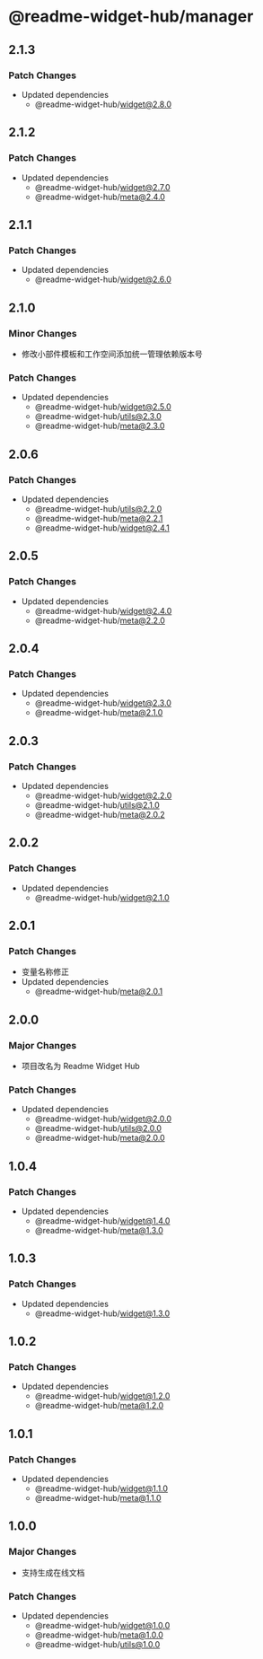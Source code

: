 # @readme-widget-hub/manager

## 2.1.3

### Patch Changes

- Updated dependencies
  - @readme-widget-hub/widget@2.8.0

## 2.1.2

### Patch Changes

- Updated dependencies
  - @readme-widget-hub/widget@2.7.0
  - @readme-widget-hub/meta@2.4.0

## 2.1.1

### Patch Changes

- Updated dependencies
  - @readme-widget-hub/widget@2.6.0

## 2.1.0

### Minor Changes

- 修改小部件模板和工作空间添加统一管理依赖版本号

### Patch Changes

- Updated dependencies
  - @readme-widget-hub/widget@2.5.0
  - @readme-widget-hub/utils@2.3.0
  - @readme-widget-hub/meta@2.3.0

## 2.0.6

### Patch Changes

- Updated dependencies
  - @readme-widget-hub/utils@2.2.0
  - @readme-widget-hub/meta@2.2.1
  - @readme-widget-hub/widget@2.4.1

## 2.0.5

### Patch Changes

- Updated dependencies
  - @readme-widget-hub/widget@2.4.0
  - @readme-widget-hub/meta@2.2.0

## 2.0.4

### Patch Changes

- Updated dependencies
  - @readme-widget-hub/widget@2.3.0
  - @readme-widget-hub/meta@2.1.0

## 2.0.3

### Patch Changes

- Updated dependencies
  - @readme-widget-hub/widget@2.2.0
  - @readme-widget-hub/utils@2.1.0
  - @readme-widget-hub/meta@2.0.2

## 2.0.2

### Patch Changes

- Updated dependencies
  - @readme-widget-hub/widget@2.1.0

## 2.0.1

### Patch Changes

- 变量名称修正
- Updated dependencies
  - @readme-widget-hub/meta@2.0.1

## 2.0.0

### Major Changes

- 项目改名为 Readme Widget Hub

### Patch Changes

- Updated dependencies
  - @readme-widget-hub/widget@2.0.0
  - @readme-widget-hub/utils@2.0.0
  - @readme-widget-hub/meta@2.0.0

## 1.0.4

### Patch Changes

- Updated dependencies
  - @readme-widget-hub/widget@1.4.0
  - @readme-widget-hub/meta@1.3.0

## 1.0.3

### Patch Changes

- Updated dependencies
  - @readme-widget-hub/widget@1.3.0

## 1.0.2

### Patch Changes

- Updated dependencies
  - @readme-widget-hub/widget@1.2.0
  - @readme-widget-hub/meta@1.2.0

## 1.0.1

### Patch Changes

- Updated dependencies
  - @readme-widget-hub/widget@1.1.0
  - @readme-widget-hub/meta@1.1.0

## 1.0.0

### Major Changes

- 支持生成在线文档

### Patch Changes

- Updated dependencies
  - @readme-widget-hub/widget@1.0.0
  - @readme-widget-hub/meta@1.0.0
  - @readme-widget-hub/utils@1.0.0
